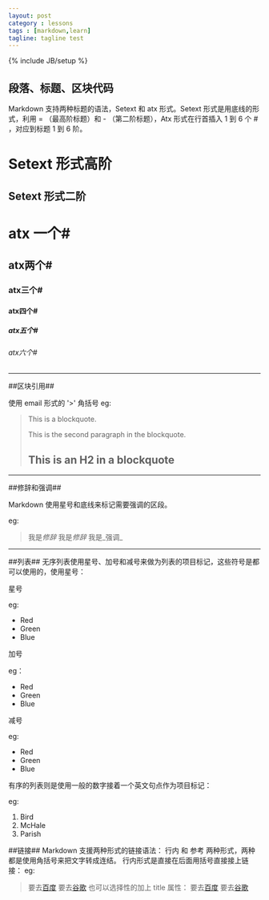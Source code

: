 ```yaml
---
layout: post
category : lessons
tags : [markdown,learn]
tagline: tagline test
---
```

{% include JB/setup %}

## 段落、标题、区块代码 ##


Markdown 支持两种标题的语法，Setext 和 atx 形式。Setext 形式是用底线的形式，利用 = （最高阶标题）和 - （第二阶标题），Atx 形式在行首插入 1 到 6 个 # ，对应到标题 1 到 6 阶。

Setext 形式高阶
===============
Setext 形式二阶
---------------
# atx 一个# #
## atx两个# ##
### atx三个# ###
#### atx四个# ####
##### atx五个# ##### 
###### atx六个# ###### 

<hr>
##区块引用##

使用 email 形式的 '>' 角括号
eg:
> This is a blockquote.
> 
> This is the second paragraph in the blockquote.
>
> ## This is an H2 in a blockquote

<hr>

##修辞和强调##

Markdown 使用星号和底线来标记需要强调的区段。

eg:
> 我是*修辞*
> 我是*修辞*
> 我是_强调_

<hr>
##列表##
无序列表使用星号、加号和减号来做为列表的项目标记，这些符号是都可以使用的，使用星号：

星号

eg:
*   Red
*   Green
*   Blue

加号

eg：
+   Red
+   Green
+   Blue

减号

eg:
-   Red
-   Green
-   Blue

有序的列表则是使用一般的数字接着一个英文句点作为项目标记：

eg:
1.  Bird
2.  McHale
3.  Parish

##链接##
Markdown 支援两种形式的链接语法： 行内 和 参考 两种形式，两种都是使用角括号来把文字转成连结。
行内形式是直接在后面用括号直接接上链接：
eg:
>要去[百度](http://www.baidu.com)
>要去[谷歌](http://www.google.com)
也可以选择性的加上 title 属性：
>要去[百度](http://www.baidu.com "这里是百度")
>要去[谷歌](http://www.google.com "这里是谷歌")
